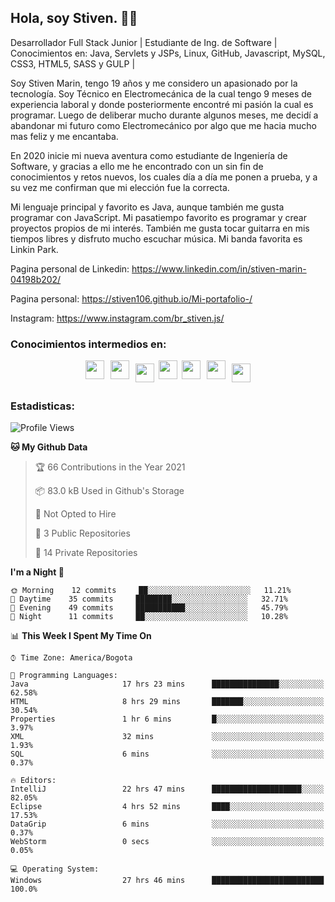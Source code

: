 ## Hola, soy Stiven. 👋👷
Desarrollador Full Stack Junior | Estudiante de Ing. de Software | Conocimientos en: Java, Servlets y JSPs, Linux, GitHub, Javascript, MySQL, CSS3, HTML5, SASS y GULP |

Soy Stiven Marin, tengo 19 años y me considero un apasionado por la tecnología. Soy Técnico en Electromecánica de la cual tengo 9 meses de experiencia laboral y donde posteriormente encontré mi pasión la cual es programar. Luego de deliberar mucho durante algunos meses, me decidí a abandonar mi futuro como Electromecánico por algo que me hacia mucho mas feliz y me encantaba.

En 2020 inicie mi nueva aventura como estudiante de Ingeniería de Software, y gracias a ello me he encontrado con un sin fin de conocimientos y retos nuevos, los cuales día a día me ponen a prueba, y a su vez me confirman que mi elección fue la correcta.

Mi lenguaje principal y favorito es Java, aunque también me gusta programar con JavaScript. Mi pasatiempo favorito es programar y crear proyectos propios de mi interés. También me gusta tocar guitarra en mis tiempos libres y disfruto mucho escuchar música. Mi banda favorita es Linkin Park.

Pagina personal de Linkedin: https://www.linkedin.com/in/stiven-marin-04198b202/

Pagina personal: https://stiven106.github.io/Mi-portafolio-/

Instagram: https://www.instagram.com/br_stiven.js/ 

### Conocimientos intermedios en: 
<div style="display: flex; flex-direction: row; justify-content: center;">
  <img src="https://cdn.svgporn.com/logos/html-5.svg" width="30px" height="30px" hspace="5"/>
  <img src="https://cdn.svgporn.com/logos/css-3.svg" width="30px" height="30px" hspace="5"/>
  <img src="https://cdn.svgporn.com/logos/javascript.svg" width="30px" height="30px" hspace="5" vspace="5"/>
  <img src="https://cdn.svgporn.com/logos/gulp.svg" width="30px" height="30px" hspace="2"/>
  <img src="https://cdn.svgporn.com/logos/sass.svg" width="30px" height="30px" hspace="5"/>
  <img src="https://cdn.svgporn.com/logos/java.svg" width="30px" height="30px" hspace="5"/>
  <img src="https://cdn.svgporn.com/logos/mysql.svg" width="30px" height="30px" hspace="5" vspace="5"/>
</div>

### Estadisticas:
<!--START_SECTION:waka-->
![Profile Views](http://img.shields.io/badge/Profile%20Views-7-blue)

**🐱 My Github Data** 

> 🏆 66 Contributions in the Year 2021
 > 
> 📦 83.0 kB Used in Github's Storage 
 > 
> 🚫 Not Opted to Hire
 > 
> 📜 3 Public Repositories 
 > 
> 🔑 14 Private Repositories  
 > 
**I'm a Night 🦉** 

```text
🌞 Morning    12 commits     ██░░░░░░░░░░░░░░░░░░░░░░░   11.21% 
🌆 Daytime    35 commits     ████████░░░░░░░░░░░░░░░░░   32.71% 
🌃 Evening    49 commits     ███████████░░░░░░░░░░░░░░   45.79% 
🌙 Night      11 commits     ██░░░░░░░░░░░░░░░░░░░░░░░   10.28%

```


📊 **This Week I Spent My Time On** 

```text
⌚︎ Time Zone: America/Bogota

💬 Programming Languages: 
Java                     17 hrs 23 mins      ███████████████░░░░░░░░░░   62.58% 
HTML                     8 hrs 29 mins       ███████░░░░░░░░░░░░░░░░░░   30.54% 
Properties               1 hr 6 mins         █░░░░░░░░░░░░░░░░░░░░░░░░   3.97% 
XML                      32 mins             ░░░░░░░░░░░░░░░░░░░░░░░░░   1.93% 
SQL                      6 mins              ░░░░░░░░░░░░░░░░░░░░░░░░░   0.37%

🔥 Editors: 
IntelliJ                 22 hrs 47 mins      ████████████████████░░░░░   82.05% 
Eclipse                  4 hrs 52 mins       ████░░░░░░░░░░░░░░░░░░░░░   17.53% 
DataGrip                 6 mins              ░░░░░░░░░░░░░░░░░░░░░░░░░   0.37% 
WebStorm                 0 secs              ░░░░░░░░░░░░░░░░░░░░░░░░░   0.05%

💻 Operating System: 
Windows                  27 hrs 46 mins      █████████████████████████   100.0%

```


<!--END_SECTION:waka-->
